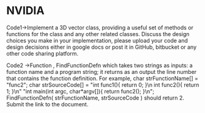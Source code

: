# NVIDIA

Code1->Implement a 3D vector class, providing a useful set of methods or functions for the class and any other related classes. Discuss the design choices you make in your implementation, please upload your code and design decisions either in google docs or post it in GitHub, bitbucket or any other code sharing platform.


Code2 ->Function , FindFunctionDefn which takes two strings as inputs: a function name and a program string; 
it returns as an output the line number that contains the function definition.
For example, char strFunctionName[] = "func2"; char strSourceCode[] = "int func1(){ return 0; }\\n int func2(){ return 1; }\\n" "int main(int argc, char*argv[]){ return func2(); }\\n"; FindFunctionDefn( strFunctionName, strSourceCode ) should return 2. Submit the link to the document.
